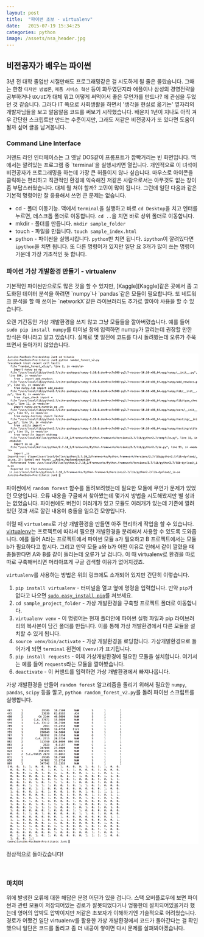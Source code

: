 ```yaml
---
layout: post
title:  "파이썬 초보 - virtualenv"
date:   2015-07-19 15:34:25
categories: python
image: /assets/nsa_header.jpg
---
```


<h2>비전공자가 배우는 파이썬</h2>

3년 전 대학 졸업반 시절만해도 프로그래밍같은 걸 시도하게 될 줄은 몰랐습니다. 그때는 한창 `디자인 방법론`, `제품 서비스 혁신` 등이 화두였던지라 애플이나 삼성의 경영전략을 공부하거나 `UX/UI`가 대체 뭐고 어떻게 써먹어서 좋은 무언가를 만드나? 에 관심을 두었던 것 같습니다. 그러다 IT 쪽으로 사회생활을 하면서 '생각을 현실로 옮기는' 옆자리의 개발자님들을 보고 알음알음 코드를 써보기 시작했습니다. 배운지 1년이 지나도 아직 겨우 간단한 스크립트만 만드는 수준이지만, 그래도 저같은 비전공자가 또 있다면 도움이 될까 싶어 글을 남겨봅니다.

<h3>Command Line Interface</h3>
커맨드 라인 인터페이스는 그 옛날 DOS같이 프롬프트가 깜빡거리는 빈 화면입니다. 맥에서는 깔려있는 프로그램 중 `terminal`을 실행시키면 열립니다. 개인적으로 이 녀석이 비전공자가 프로그래밍을 하는데 가장 큰 허들이지 않나 싶습니다. 마우스로 아이콘을 클릭하는 편리하고 직관적인 환경에 익숙해진 저같은 사람으로서는 아무것도 없는 창이 좀 부답스러웠습니다. 대체 뭘 쳐야 할까? 고민이 많이 됩니다. 그런데 일단 다음과 같은 기본적 명령어만 잘 응용해서 쓰면 큰 문제는 없습니다.

* cd - 폴더 이동기능. 맥에서 `terminal`을 실행하고 바로 `cd Desktop`을 치고 엔터를 누르면, 데스크톱 폴더로 이동합니다. `cd ..`을 치면 바로 상위 폴더로 이동합니다.
* mkdir - 폴더를 만듭니다. `mkdir sample_folder`
* touch - 파일을 만듭니다. `touch sample_index.html`
* python - 파이썬을 실행시킵니다. `python`만 치면 됩니다. `ipython`이 깔려있다면 `ipython`을 치면 됩니다.
또 다른 명령어가 있지만 일단 요 3개가 많이 쓰는 명령어 가운데 가장 기초적인 듯 합니다.

<h3>파이썬 가상 개발환경 만들기 - virtualenv</h3>
기본적인 파이썬만으로도 많은 것을 할 수 있지만, [Kaggle][Kaggle]같은 곳에서 좀 고도화된 데이터 분석을 하려면 `numpy`나 `pandas`같은 모듈이 필요합니다. 또 네트워크 분석을 할 때 쓰이는 `networkX`같은 라이브러리도 추가로 깔아야 사용을 할 수 있습니다.

오랜 기간동안 가상 개발환경을 쓰지 않고 그냥 모듈들을 깔아버렸습니다. 예를 들어 `sudo pip install numpy`를 터미널 창에 입력하면 numpy가 깔리는데 권장할 만한 방식은 아니라고 알고 있습니다. 실제로 몇 일전에 코드를 다시 돌려봤는데 오류가 주욱 뜨면서 돌아가지 않았습니다.

![terminal_error](/assets/python_novice/virtualenv/1.png)

파이썬에서 `random forest` 함수를 돌려보려했는데 필요한 모듈에 무언가 문제가 있었던 모양입니다. 오류 내용을 구글에서 찾아봤는데 몇가지 방법을 시도해봤지만 별 성과는 없었습니다. 파이썬에도 버전이 여러개가 있고 모듈도 여러개가 있는데 기존에 깔려있던 것과 새로 깔린 내용이 충돌을 일으킨 모양입니다.

이럴 때 `virtualenv`로 가상 개발환경을 만들면 아주 편리하게 작업을 할 수 있습니다.
<a href="">virtualenv</a>는 프로젝트에 따라서 필요한 개발환경을 분리해서 사용할 수 있도록 도와줍니다. 예를 들어 A라는 프로젝트에서 파이썬 모듈 a가 필요하고 B 프로젝트에서는 모듈 b가 필요하다고 합시다. 그리고 만약 모듈 a와 b가 어떤 이유로 인해서 같이 깔렸을 때 충돌한다면 A와 B를 같이 돌리는데 오류가 날 겁니다. 이 때 virtualenv로 환경을 따로 따로 구축해버리면 머리아프게 구글 검색할 이유가 없어지겠죠. 

`virtualenv`를 사용하는 방법은 위의 링크에도 소개되어 있지만 간단히 이렿습니다.

1. `pip install virtualenv` - 터미널을 열고 옆에 명령을 입력합니다. 만약 `pip`가 없다고 나오면 <a href="http://stackoverflow.com/questions/17271319/installing-pip-on-mac-os-x">`sudo easy_install pip`</a>를 쳐보세요.
2. `cd sample_project_folder` - 가상 개발환경을 구축할 프로젝트 폴더로 이동합니다.
3. `virtualenv venv` - 이 명령어는 현재 폴더안에 파이썬 실행 파일과 pip 라이브러리의 복사본이 담긴 폴더를 만듭니다. 이를 통해 가상 개발환경에서 다른 모듈을 설치할 수 있게 됩니다.
4. `source venv/bin/activate` - 가상 개발환경을 로딩합니다. 가상개발환경으로 들어가게 되면 `terminal` 왼편에 `(venv)`가 표기됩니다.
5. `pip install requests` - 이제 가상개발환경에 필요한 모듈을 설치합니다. 여기서는 예를 들어 `requests`라는 모듈을 깔아봤습니다.
6. `deactivate` - 이 커맨드를 입력하면 가상 개발환경에서 빠져나옵니다.

가상 개발환경을 만들어 `random forest` 알고리즘을 돌리기 위해서 필요한 `numpy`, `pandas`, `scipy` 등을 깔고,
`python random_forest_v2.py`를 돌려 파이썬 스크립트를 실행합니다.

![terminal_success](/assets/python_novice/virtualenv/2.png)

정상적으로 돌아갔습니다!

<br>
<h3>마치며</h3>

위에 발생한 오류에 대한 해답은 분명 어딘가 있을 겁니다. 스택 오버플로우에 보면 파이썬과 관련 모듈이 저장되어있는 경로가 잘못되었다거나 엉뚱한데 설치되어있을거라 했는데 영어의 압박도 압박이지만 저같은 초보자가 이해하기엔 기술적으로 어려웠습니다. 경로가 어쨌건 일단 virtualenv를 활용한 가상 개발환경에서 코드가 돌아간다는 걸 확인했으니 일단은 코드를 돌리고 좀 더 내공이 쌓이면 다시 문제를 살펴봐야겠습니다.


[Kaggle]:		   https://www.kaggle.com
